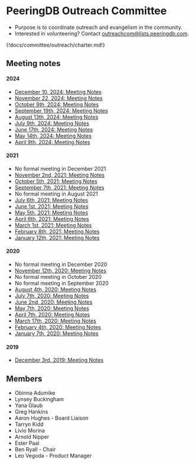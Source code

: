 # PeeringDB Outreach Committee

- Purpose is to coordinate outreach and evangelism in the community.
- Interested in volunteering? Contact [outreachcom@lists.peeringdb.com](mailto:outreachcom@lists.peeringdb.com).

{!docs/committee/outreach/charter.md!}

## Meeting notes

#### 2024

- [December 10, 2024: Meeting Notes](notes/2024-12-10_Outreach_Committee_Notes.pdf)
- [November 22, 2024: Meeting Notes](notes/2024-11-22_Outreach_Committee_Notes.pdf)
- [October 9th, 2024: Meeting Notes](notes/2024-10-09_Outreach_Committee_Notes.pdf)
- [September 19th, 2024: Meeting Notes](notes/2024-09-19_Outreach_Committee_Notes.pdf)
- [August 13th, 2024: Meeting Notes](notes/2024-08-13_Outreach_Committee_Notes.pdf)
- [July 9th, 2024: Meeting Notes](notes/2024-07-09_Outreach_Committee_Notes.pdf)
- [June 17th, 2024: Meeting Notes](notes/2024-06-17_Outreach_Committee_Notes.pdf)
- [May 14th, 2024: Meeting Notes](notes/2024-05-14_Outreach_Committee_Notes.pdf)
- [April 9th, 2024: Meeting Notes](notes/2024-04-09_Outreach_Committee_Notes.pdf)

#### 2021

- No formal meeting in December 2021
- [November 2nd, 2021: Meeting Notes](notes/2021-11-02_Outreach_Committee_Notes.pdf)
- [October 5th, 2021: Meeting Notes](notes/2021-10-05_Outreach_Committee_Notes.pdf)
- [September 7th, 2021: Meeting Notes](notes/2021-09-07_Outreach_Committee_Notes.pdf)
- No formal meeting in August 2021
- [July 6th, 2021: Meeting Notes](notes/2021-07-06_Outreach_Committee_Notes.pdf)
- [June 1st, 2021: Meeting Notes](notes/2021-06-01_Outreach_Committee_Notes.pdf)
- [May 5th, 2021: Meeting Notes](notes/2021-05-04_Outreach_Committee_Notes.pdf)
- [April 6th, 2021: Meeting Notes](notes/2021-04-06_Outreach_Committee_Notes.pdf)
- [March 1st, 2021: Meeting Notes](notes/2021-03-01_Outreach_Committee_Notes.pdf)
- [February 8th, 2021: Meeting Notes](notes/2021-02-08_Outreach_Committee_Notes.pdf)
- [January 12th, 2021: Meeting Notes](notes/2021-01-12_Outreach_Committee_Notes.pdf)

#### 2020

- No formal meeting in December 2020
- [November 12th, 2020: Meeting Notes](notes/2020-11-12_Outreach_Committee_Notes.pdf)
- No formal meeting in October 2020
- No formal meeting in September 2020
- [August 4th, 2020: Meeting Notes](notes/2020-08-04_Outreach_Committee_Notes.pdf)
- [July 7th, 2020: Meeting Notes](notes/2020-07-07_Outreach_Committee_Notes.pdf)
- [June 2nd, 2020: Meeting Notes](notes/2020-06-02_Outreach_Committee_Notes.pdf)
- [May 7th, 2020: Meeting Notes](notes/2020-05-07_Outreach_Committee_Notes.pdf)
- [April 7th, 2020: Meeting Notes](notes/2020-04-07_Outreach_Committee_Notes.pdf)
- [March 17th, 2020: Meeting Notes](notes/2020-03-17_Outreach_Committee_Notes.pdf)
- [February 4th, 2020: Meeting Notes](notes/2020-02-04_Outreach_Committee_Notes.pdf)
- [January 7th, 2020: Meeting Notes](notes/2020-01-07_Outreach_Committee_Notes.pdf)

#### 2019

- [December 3rd, 2019: Meeting Notes](notes/2019-12-03_Outreach_Committee_Notes.pdf)

## Members

- Obinna Adumike
- Lynsey Buckingham
- Yana Glaub
- Greg Hankins
- Aaron Hughes - Board Liaison
- Tarryn Kidd
- Livio Morina
- Arnold Nipper
- Ester Paal
- Ben Ryall - Chair
- Leo Vegoda - Product Manager
